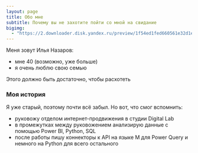 ```yaml
---
layout: page
title: Обо мне
subtitle: Почему вы не захотите пойти со мной на свидание
bigimg:
  - "https://2.downloader.disk.yandex.ru/preview/1f54ed1fed660561e32d1e70b06dad79caacfe71d058f89155be860ee4c065b6/inf/QL2UEeoeG0Bipn_ohXyEF2brxb1KLYs1JqiPdzwEdZ8kJGAD9fqexiQajZrejhjHj5cEfWRIKvDadQol6Si5bg%3D%3D?uid=5670343&filename=_DSC7320.jpg&disposition=inline&hash=&limit=0&content_type=image%2Fjpeg&owner_uid=5670343&tknv=v2&size=1920x1200" : "Моя семья"
---
```


Меня зовут Илья Назаров:

- мне 40 (возможно, уже больше)
- я очень люблю свою семью

Этого должно быть достаточно, чтобы расхотеть

### Моя история

Я уже старый, поэтому почти всё забыл. Но вот, что смог вспомнить:
* руковожу отделом интернет-продвижения в студии Digital Lab
* в промежутках между руковожением анализирую данные с помощью Power BI, Python, SQL
* после работы пишу коннекторы к API на языке M для Power Query и немного на Python для всего остального
